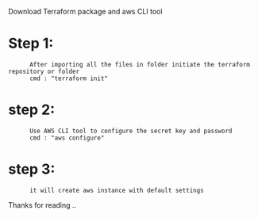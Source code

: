 Download Terraform package and aws CLI tool 

# Step 1: 
          After importing all the files in folder initiate the terraform repository or folder 
          cmd : "terraform init"
        
# step 2:  
          Use AWS CLI tool to configure the secret key and password 
          cmd : "aws configure"
          
# step 3: 
          it will create aws instance with default settings 
          
Thanks for reading ..
